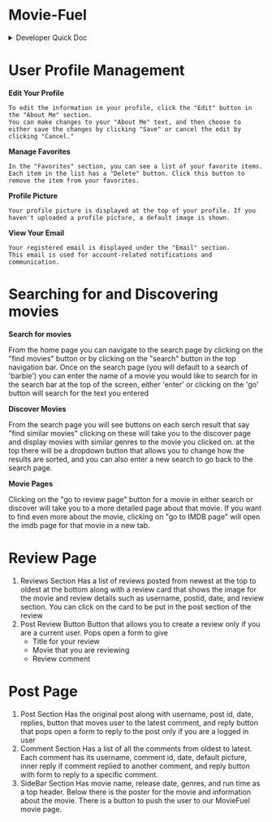# Movie-Fuel

<details>
<summary>Developer Quick Doc </summary>
<br>
 
# Initialize project
1. Clone: `git clone https://github.com/CronusV/Movie-Fuel.git`
2. Move to directory: `cd Movie-Fuel`
3. Get dev branch: `git checkout dev`
4. Make your own feature branch `git checkout -b <feature-branch>`
5. Install all the dependencies with `npm ci`, but if new dependencies are added use `npm install`
6. Need aws account, so create one if needed, and [initialize it to your system](https://docs.aws.amazon.com/sdk-for-java/v1/developer-guide/setup-install.html). Make sure you set up environment [variables for your system](https://docs.aws.amazon.com/sdk-for-java/v1/developer-guide/credentials.html)
7. Need to set up environmnet details `AWS_REGION = <Your_AWS_REGION>`
8. Make an account in [tmbd](https://developer.themoviedb.org/reference/intro/getting-started) to get your api key and set it to environment `TMDB_accesstoken`
9. In order to create JWT tokens we need a secret. Create environment variable `ACCESS_TOKEN_SECRET = <Anything_can_be_put_here_make_it_random>` and also `ACCESS_TOKEN_SECRET = <Anything_can_be_put_here_make_it_random>`
10. Make dynamoDB tables in the same region as `AWS_REGION`
    1. Make table : `MovieFuel-Users` with partition key `username`
    2. Make table : `MovieFuel-Reviews` with partion key `PostID` and sort key `DateTime`
        - Make PostID a GSI
    3. Make table : `MovieFuel-Replies` with partion key `ReplyID` and sort key `DateTime`
        - Make `ReplyID` a GSI
        - Make `PostID` a GSI
    4. Make table : `Likes` with partion key `ContentID` 

# Git Workflow
- main branch is **production ready code** and should be stable
- dev branch is **development code** where features branches should be merged to
1. From dev, create another branch with feature name `git checkout -b <feature-branch-name>`
2. Finish developing code on feature branch by adding and commiting changes
3. Make sure to merge your current branch to current dev branch (don't forget to pull) for easy merging
4. Push feature Branch `git push origin <feature-branch-name>`
5. On github go to *pull requests* tab and click on *new pull request* button
6. Select dev branch for base base branch (this is where we want to merge)
7. On compare select your feature-branch-name
8. Submit pull request
9. Team lead and members will approve/deny pull request


# Notes
[OneNote](https://1drv.ms/o/s!ApP_R6BWyXl_iRcVc1mQlGErCN8H?e=lo5D76)

# Pulling
When pulling it is important to install any new modules that might have been added. But this might mean you will mutate package-lock.json.
This can cause enormous merge conflicts. So instead of using `npm install` use `npm ci` which stands for clean install.
It ensures packages are installed from package-lock.json file. [link](https://support.deploybot.com/article/131-why-developers-should-use-npm-ci-instead-of-npm-install-and-its-benefits#:~:text=npm%20ci%20is%20a%20command,json%20file.)

</details>



 # User Profile Management

   **Edit Your Profile**

    To edit the information in your profile, click the "Edit" button in the "About Me" section.
    You can make changes to your "About Me" text, and then choose to either save the changes by clicking "Save" or cancel the edit by clicking "Cancel."

   **Manage Favorites**

    In the "Favorites" section, you can see a list of your favorite items.
    Each item in the list has a "Delete" button. Click this button to remove the item from your favorites.

   **Profile Picture**

    Your profile picture is displayed at the top of your profile. If you haven't uploaded a profile picture, a default image is shown.
   

   **View Your Email**

    Your registered email is displayed under the "Email" section.
    This email is used for account-related notifications and communication.

# Searching for and Discovering movies

  **Search for movies**

  From the home page you can navigate to the search page by clicking on the "find movies" button or by clicking on the "search" button in the top navigation bar. Once on the search page (you will default to a search of 'barbie') you can enter the name of a movie you would like to search for in the search bar at the top of the screen, either 'enter' or clicking on the 'go' button will search for the text you entered

  **Discover Movies**

  From the search page you will see buttons on each serch result that say "find similar movies" clicking on these will take you to the discover page and display movies with similar genres to the movie you clicked on. at the top there will be a dropdown button that allows you to change how the results are sorted, and you can also enter a new search to go back to the search page.

  **Movie Pages**
  
  Clicking on the "go to review page" button for a movie in either search or discover will take you to a more detailed page about that movie. If you want to find even more about the movie, clicking on "go to IMDB page" will open the imdb page for that movie in a new tab.

# Review Page
1. Reviews Section
 Has a list of reviews posted from newest at the top to oldest at the bottom along with a review card that shows the image for the movie and review details such as username, postid, date, and review section. You can click on the card to be put in the post section of the review
2. Post Review Button
 Button that allows you to create a review only if you are a current user. Pops open a form to give
    - Title for your review
    - Movie that you are reviewing
    - Review comment
# Post Page
1. Post Section
   Has the original post along with username, post id, date, replies, button that moves user to the latest comment, and reply button that pops open a form to reply to the post only if you are a logged in user
2. Comment Section
   Has a list of all the comments from oldest to latest. Each comment has its username, comment id, date, default picture, inner reply if comment replied to another comment, and reply button with form to reply to a specific comment.
3. SideBar Section
   Has movie name, release date, genres, and run time as a top header. Below there is the poster for the movie and information about the movie. There is a button to push the user to our MovieFuel movie page.  
